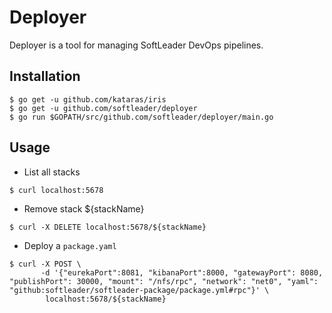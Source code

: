 # Deployer

Deployer is a tool for managing SoftLeader DevOps pipelines.

## Installation

```
$ go get -u github.com/kataras/iris
$ go get -u github.com/softleader/deployer
$ go run $GOPATH/src/github.com/softleader/deployer/main.go
```

## Usage

- List all stacks

```
$ curl localhost:5678
```

- Remove stack ${stackName}

```
$ curl -X DELETE localhost:5678/${stackName}
```

- Deploy a `package.yaml`

```
$ curl -X POST \
       -d '{"eurekaPort":8081, "kibanaPort":8000, "gatewayPort": 8080, "publishPort": 30000, "mount": "/nfs/rpc", "network": "net0", "yaml": "github:softleader/softleader-package/package.yml#rpc"}' \
        localhost:5678/${stackName}
```
